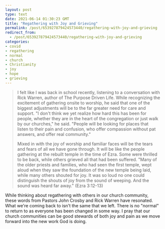 ```yaml
---
layout: post
type: text
date: 2021-06-14 01:30:23 GMT
title: "Regathering with Joy and Grieving"
permalink: /post/653927879424573440/regathering-with-joy-and-grieving
redirect_from: 
  - /post/653927879424573440/regathering-with-joy-and-grieving
categories:
- covid
- regathering
- normal
- church
- Christianity
- joy
- hope
- grieving
---
```

<blockquote><p>I felt like I was back in school recently, listening to a conversation with Rick Warren, author of The Purpose Driven Life. While recognizing the excitement of gathering onsite to worship, he said that one of the biggest adjustments will be to the far greater need for care and support. "I don't think we yet realize how hard this has been for people, whether they are in the heart of the congregation or just walk by our churches," he said. "People will be looking for places that listen to their pain and confusion, who offer compassion without pat answers, and offer real community."</p>

<p>Mixed in with the joy of worship and familiar faces will be the tears and fears of all we have gone through. It will be like the people gathering at the rebuilt temple in the time of Ezra. Some were thrilled to be back, while others grieved all that had been suffered. "Many of the older priests and families, who had seen the first temple, wept aloud when they saw the foundation of the new temple being laid, while many others shouted for joy. It was so loud no one could distinguish the shouts of joy from the sound of weeping. And the sound was heard far away." (Ezra 3:12-13) </p></blockquote>

<p>While thinking about regathering with others in our church community, these words from Pastors John Crosby and Rick Warren have resonated. What we're coming back to isn't the same that we left. There is no "normal" to return to as everyone has been changed in some way. I pray that our church communities can be good stewards of both joy and pain as we move forward into the new work God is doing.</p>